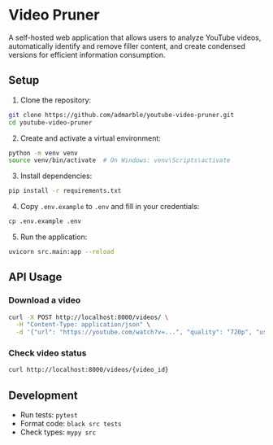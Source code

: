 # Video Pruner

A self-hosted web application that allows users to analyze YouTube videos, automatically identify and remove filler content, and create condensed versions for efficient information consumption.

## Setup

1. Clone the repository:
```bash
git clone https://github.com/admarble/youtube-video-pruner.git
cd youtube-video-pruner
```

2. Create and activate a virtual environment:
```bash
python -m venv venv
source venv/bin/activate  # On Windows: venv\Scripts\activate
```

3. Install dependencies:
```bash
pip install -r requirements.txt
```

4. Copy `.env.example` to `.env` and fill in your credentials:
```bash
cp .env.example .env
```

5. Run the application:
```bash
uvicorn src.main:app --reload
```

## API Usage

### Download a video
```bash
curl -X POST http://localhost:8000/videos/ \
  -H "Content-Type: application/json" \
  -d '{"url": "https://youtube.com/watch?v=...", "quality": "720p", "user_id": "user123"}'
```

### Check video status
```bash
curl http://localhost:8000/videos/{video_id}
```

## Development

- Run tests: `pytest`
- Format code: `black src tests`
- Check types: `mypy src`